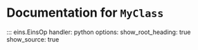 # Documentation for `MyClass`

::: eins.EinsOp
    handler: python
    options:
      <!-- members:
        - method_a
        - method_b -->
      show_root_heading: true
      show_source: true